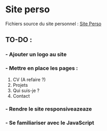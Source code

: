 # Site perso

Fichiers source du site personnel : [Site Perso](http://batiste-laloi.com/Portfolio/index.html)

## TO-DO : 

### - Ajouter un logo au site

### - Mettre en place les pages : 

1. CV (A refaire ?)
2. Projets
3. Qui suis-je ?
4. Contact

### - Rendre le site responsiveazeaze

### - Se familiariser avec le JavaScript


